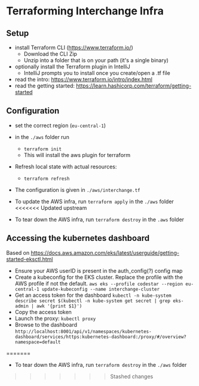 # Terraforming Interchange Infra
## Setup
* install Terraform CLI (https://www.terraform.io/)
    * Download the CLI Zip
    * Unzip into a folder that is on your path (it's a single binary)
* optionally install the Terraform plugin in IntelliJ
    * IntelliJ prompts you to install once you create/open a .tf file
* read the intro: https://www.terraform.io/intro/index.html
* read the getting started: https://learn.hashicorp.com/terraform/getting-started

## Configuration
* set the correct region (`eu-central-1`)
* in the `./aws` folder run
    * `terraform init`
    * This will install the aws plugin for terraform
* Refresh local state with actual resources:
    * `terraform refresh`
    
* The configuration is given in `./aws/interchange.tf`
* To update the AWS infra, run `terraform apply` in the `./aws` folder
<<<<<<< Updated upstream
* To tear down the AWS infra, run `terraform destroy` in the `.aws` folder

## Accessing the kubernetes dashboard
Based on https://docs.aws.amazon.com/eks/latest/userguide/getting-started-eksctl.html

* Ensure your AWS userID is present in the auth_config(?) config map
* Create a kubeconfig for the EKS cluster. Replace the profile with the AWS profile if not the default.
    `aws eks --profile codestar --region eu-central-1 update-kubeconfig --name interchange-cluster`
* Get an access token for the dashboard
    `kubectl -n kube-system describe secret $(kubectl -n kube-system get secret | grep eks-admin | awk '{print $1}')`
* Copy the access token
* Launch the proxy:
    `kubectl proxy`
* Browse to the dashboard
    `http://localhost:8001/api/v1/namespaces/kubernetes-dashboard/services/https:kubernetes-dashboard:/proxy/#/overview?namespace=default`
  
=======
* To tear down the AWS infra, run `terraform destroy` in the `./aws` folder
>>>>>>> Stashed changes
